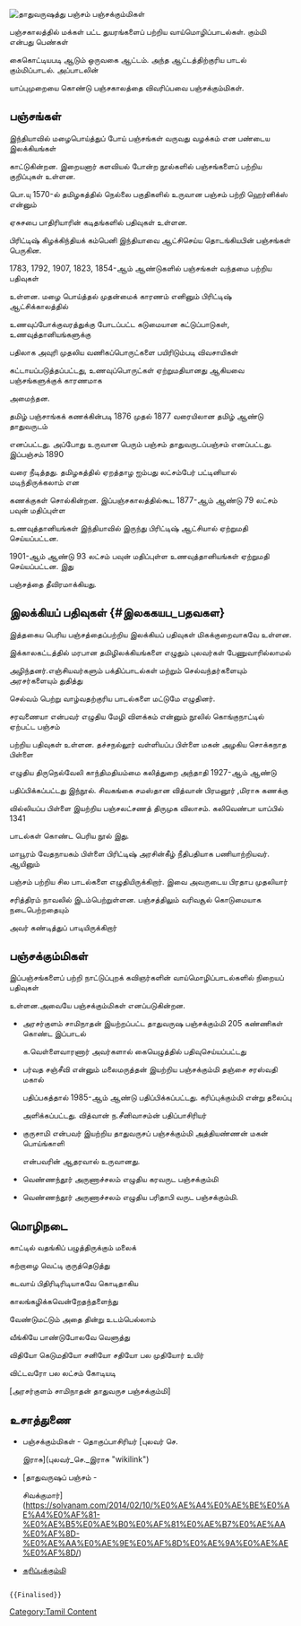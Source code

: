 ![தாதுவருஷத்து பஞ்சம்](Thathu.jpg "தாதுவருஷத்து பஞ்சம்") பஞ்சக்கும்மிகள்
பஞ்சகாலத்தில் மக்கள் பட்ட துயரங்களைப் பற்றிய வாய்மொழிப்பாடல்கள். கும்மி என்பது பெண்கள்
கைகொட்டியபடி ஆடும் ஒருவகை ஆட்டம். அந்த ஆட்டத்திற்குரிய பாடல் கும்மிப்பாடல். அப்பாடலின்
யாப்புமுறையை கொண்டு பஞ்சகாலத்தை விவரிப்பவை பஞ்சக்கும்மிகள்.

## பஞ்சங்கள்

இந்தியாவில் மழைபொய்த்துப் போய் பஞ்சங்கள் வருவது வழக்கம் என பண்டைய இலக்கியங்கள்
காட்டுகின்றன. இறையனார் களவியல் போன்ற நூல்களில் பஞ்சங்களைப் பற்றிய குறிப்புகள் உள்ளன.
பொ.யு 1570-ல் தமிழகத்தில் நெல்லை பகுதிகளில் உருவான பஞ்சம் பற்றி ஹெர்னிக்ஸ் என்னும்
ஏசுசபை பாதிரியாரின் கடிதங்களில் பதிவுகள் உள்ளன.

பிரிட்டிஷ் கிழக்கிந்தியக் கம்பெனி இந்தியாவை ஆட்சிசெய்ய தொடங்கியபின் பஞ்சங்கள் பெருகின.
1783, 1792, 1907, 1823, 1854-ஆம் ஆண்டுகளில் பஞ்சங்கள் வந்தமை பற்றிய பதிவுகள்
உள்ளன. மழை பொய்த்தல் முதன்மைக் காரணம் எனினும் பிரிட்டிஷ் ஆட்சிக்காலத்தில்
உணவுப்போக்குவரத்துக்கு போடப்பட்ட கடுமையான கட்டுப்பாடுகள், உணவுத்தானியங்களுக்கு
பதிலாக அவுரி முதலிய வணிகப்பொருட்களை பயிரிடும்படி விவசாயிகள்
கட்டாயப்படுத்தப்பட்டது, உணவுப்பொருட்கள் ஏற்றுமதியானது ஆகியவை பஞ்சங்களுக்குக் காரணமாக
அமைந்தன.

தமிழ் பஞ்சாங்கக் கணக்கின்படி 1876 முதல் 1877 வரையிலான தமிழ் ஆண்டு தாதுவருடம்
எனப்பட்டது. அப்போது உருவான பெரும் பஞ்சம் தாதுவருடப்பஞ்சம் எனப்பட்டது. இப்பஞ்சம் 1890
வரை நீடித்தது. தமிழகத்தில் ஏறத்தாழ ஐம்பது லட்சம்பேர் பட்டினியால் மடிந்திருக்கலாம் என
கணக்குகள் சொல்கின்றன. இப்பஞ்சகாலத்தில்கூட 1877-ஆம் ஆண்டு 79 லட்சம் பவுன் மதிப்புள்ள
உணவுத்தானியங்கள் இந்தியாவில் இருந்து பிரிட்டிஷ் ஆட்சியால் ஏற்றுமதி செய்யப்பட்டன.
1901-ஆம் ஆண்டு 93 லட்சம் பவுன் மதிப்புள்ள உணவுத்தானியங்கள் ஏற்றுமதி செய்யப்பட்டன. இது
பஞ்சத்தை தீவிரமாக்கியது.

## இலக்கியப் பதிவுகள் {#இலககயப_பதவகள}

இத்தகைய பெரிய பஞ்சத்தைப்பற்றிய இலக்கியப் பதிவுகள் மிகக்குறைவாகவே உள்ளன.
இக்காலகட்டத்தில் மரபான தமிழிலக்கியங்களை எழுதும் புலவர்கள் பேணுவாரில்லாமல்
அழிந்தனர்.எஞ்சியவர்களும் பக்திப்பாடல்கள் மற்றும் செல்வந்தர்களையும் அரசர்களையும் துதித்து
செல்வம் பெற்று வாழ்வதற்குரிய பாடல்களை மட்டுமே எழுதினர்.

சரவணையா என்பவர் எழுதிய மேழி விளக்கம் என்னும் நூலில் கொங்குநாட்டில் ஏற்பட்ட பஞ்சம்
பற்றிய பதிவுகள் உள்ளன. தச்சநல்லூர் வள்ளியப்ப பிள்ளை மகன் அழகிய சொக்கநாத பிள்ளை
எழுதிய திருநெல்வேலி காந்திமதியம்மை கலித்துறை அந்தாதி 1927-ஆம் ஆண்டு
பதிப்பிக்கப்பட்டது இந்நூல். சிவகங்கை சமஸ்தான வித்வான் பிரமனூர் ,மிராசு கணக்கு
வில்லியப்ப பிள்ளை இயற்றிய பஞ்சலட்சணத் திருமுக விலாசம். கலிவெண்பா யாப்பில் 1341
பாடல்கள் கொண்ட பெரிய நூல் இது.

மாயூரம் வேதநாயகம் பிள்ளை பிரிட்டிஷ் அரசின்கீழ் நீதிபதியாக பணியாற்றியவர். ஆயினும்
பஞ்சம் பற்றிய சில பாடல்களை எழுதியிருக்கிறார். இவை அவருடைய பிரதாப முதலியார்
சரித்திரம் நாவலில் இடம்பெற்றுள்ளன. பஞ்சத்திலும் வரிவசூல் கொடுமையாக நடைபெற்றதையும்
அவர் கண்டித்துப் பாடியிருக்கிறார்

## பஞ்சக்கும்மிகள்

இப்பஞ்சங்களைப் பற்றி நாட்டுப்புறக் கவிஞர்களின் வாய்மொழிப்பாடல்களில் நிறையப் பதிவுகள்
உள்ளன.அவையே பஞ்சக்கும்மிகள் எனப்படுகின்றன.

-   அரசர்குளம் சாமிநாதன் இயற்றப்பட்ட தாதுவருஷ பஞ்சக்கும்மி 205 கண்ணிகள் கொண்ட இப்பாடல்
    க.வெள்ளைவாரணார் அவர்களால் கையெழுத்தில் பதிவுசெய்யப்பட்டது
-   பர்வத சஞ்சீவி என்னும் மலைமருத்தன் இயற்றிய பஞ்சக்கும்மி தஞ்சை சரஸ்வதி மகால்
    பதிப்பகத்தால் 1985-ஆம் ஆண்டு பதிப்பிக்கப்பட்டது. கரிப்புக்கும்மி என்று தலைப்பு
    அளிக்கப்பட்டது. வித்வான் ந.சீனிவாசம்ன் பதிப்பாசிரியர்
-   குருசாமி என்பவர் இயற்றிய தாதுவருசப் பஞ்சக்கும்மி அத்தியண்ணன் மகன் பொய்ங்காளி
    என்பவரின் ஆதரவால் உருவானது.
-   வெண்ணந்தூர் அருணாச்சலம் எழுதிய கரவருட பஞ்சக்கும்மி
-   வெண்ணந்தூர் அருணாச்சலம் எழுதிய பரிதாபி வருட பஞ்சக்கும்மி.

## மொழிநடை

காட்டில் வதங்கிப் பழுத்திருக்கும் மலைக்

கற்றாழை வெட்டி குருத்தெடுத்து

கடவாய் பிதிரிடிரிடியாகவே கொடிதாகிய

காலங்கழிக்கவென்றேதந்தளைந்து

வேண்டுமட்டும் அதை தின்று உடம்பெல்லாம்

வீங்கியே பாண்டுபோலவே வெளுத்து

விதியோ கெடுமதியோ சனியோ சதியோ பல முதியோர் உயிர்

விட்டவரோ பல லட்சம் கோடியடி

\[அரசர்குளம் சாமிநாதன் தாதுவருச பஞ்சக்கும்மி\]

## உசாத்துணை

-   பஞ்சக்கும்மிகள் - தொகுப்பாசிரியர் [புலவர் செ.
    இராசு](புலவர்_செ._இராசு "wikilink")
-   [தாதுவருஷப் பஞ்சம் -
    சிவக்குமார்](https://solvanam.com/2014/02/10/%E0%AE%A4%E0%AE%BE%E0%AE%A4%E0%AF%81-%E0%AE%B5%E0%AE%B0%E0%AF%81%E0%AE%B7%E0%AE%AA%E0%AF%8D-%E0%AE%AA%E0%AE%9E%E0%AF%8D%E0%AE%9A%E0%AE%AE%E0%AF%8D/)
-   [கரிப்புக்கும்மி](https://www.tamildigitallibrary.in/admin/assets/book/TVA_BOK_0008397_%E0%AE%85%E0%AE%B0%E0%AF%81%E0%AE%A3%E0%AE%BE%E0%AE%9A%E0%AE%B2%E0%AF%87%E0%AE%9A%E0%AE%B0%E0%AF%8D_%E0%AE%AE%E0%AF%80%E0%AE%A4%E0%AF%81_%E0%AE%B5%E0%AE%A3%E0%AF%8D%E0%AE%A3%E0%AE%AE%E0%AF%81%E0%AE%AE%E0%AF%8D_%E0%AE%A4%E0%AE%BE%E0%AE%A4%E0%AF%81_%E0%AE%B5%E0%AE%B0%E0%AF%81%E0%AE%9A%E0%AE%A4%E0%AF%8D%E0%AE%A4%E0%AF%81_%E0%AE%95%E0%AE%B0%E0%AE%BF%E0%AE%AA%E0%AF%8D%E0%AE%AA%E0%AF%81%E0%AE%95%E0%AF%8D_%E0%AE%95%E0%AF%81%E0%AE%AE%E0%AF%8D%E0%AE%AE%E0%AE%BF%E0%AE%AF%E0%AF%81%E0%AE%AE%E0%AF%8D.pdf)

```{=mediawiki}
{{Finalised}}
```
[Category:Tamil Content](Category:Tamil_Content "wikilink")
